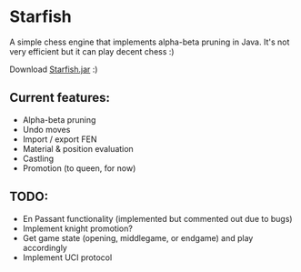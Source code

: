 # Starfish

A simple chess engine that implements alpha-beta pruning in Java. It's not very efficient but it can play decent chess :)

Download [Starfish.jar](https://github.com/oriyonay/Starfish/raw/master/Starfish.jar) :)

## Current features:
 - Alpha-beta pruning
 - Undo moves
 - Import / export FEN
 - Material & position evaluation
 - Castling
 - Promotion (to queen, for now)

## TODO:
 - En Passant functionality (implemented but commented out due to bugs)
 - Implement knight promotion?
 - Get game state (opening, middlegame, or endgame) and play accordingly
 - Implement UCI protocol
